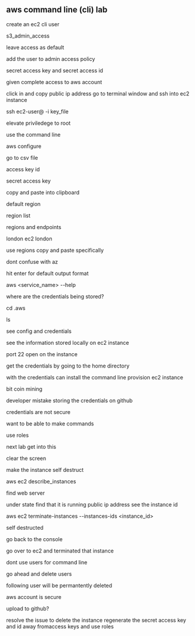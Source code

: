 aws command line (cli) lab 
------------------------------

create an ec2 cli user 

s3_admin_access 

leave access as default 

add the user to admin access policy 

secret access key 
and secret access id 

given complete access to aws account 

click in and copy public ip address go to terminal window and ssh into ec2 instance 

ssh ec2-user@<ip address> -i key_file

elevate priviledege to root 

use the command line 

aws configure 

go to csv file 

access key id 

secret access key 

copy and paste into clipboard 

default region 

region list 

regions and endpoints 

london 
ec2 london 

use regions 
copy and paste specifically 

dont confuse with az 

hit enter for default output format 


aws <service_name> --help

where are the credentials being stored?

cd .aws

ls 

see config and credentials 

see the information 
stored locally on ec2 instance 

port 22 open on the instance

get the credentials by going to the home directory 

with the credentials can install the command line 
provision ec2 instance 

bit coin mining 

developer mistake storing the credentials on github 

credentials are not secure 

want to be able to make commands 

use roles 

next lab get into this 

clear the screen 

make the instance self destruct 

aws ec2 describe_instances

find web server 

under state find that it is running 
public ip address 
see the instance id 

aws ec2 terminate-instances --instances-ids <instance_id>

self destructed 

go back to the console 

go over to ec2 and terminated that instance 

dont use users for command line 

go ahead and delete users 

following user will be permantently deleted 

aws account is secure 

upload to github?

resolve the issue to delete the instance 
regenerate the secret access key and id 
away fromaccess keys and use roles 
